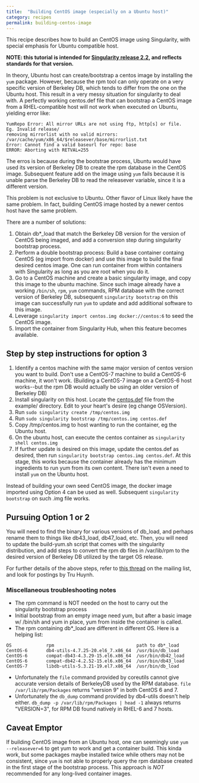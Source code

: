 ```yaml
---
title:  "Building CentOS image (especially on a Ubuntu host)"
category: recipes
permalink: building-centos-image
---
```


This recipe describes how to build an CentOS image using Singularity, with special emphasis for Ubuntu compatible host. 

**NOTE: this tutorial is intended for [Singularity release 2.2](http://singularity.lbl.gov/release-2-2), and reflects standards for that version.**


In theory, Ubuntu host can create/bootstrap a centos image by installing the `yum` package.  However, because the rpm tool can only operate on a very specific version of Berkeley DB, which tends to differ from the one on the Ubuntu host.  This result in a very messy situation for singularity to deal with.  A perfectly working centos.def file that can bootstrap a CentOS image from a RHEL-compatible host will not work when executed on Ubuntu, yielding error like:


```
YumRepo Error: All mirror URLs are not using ftp, http[s] or file.
Eg. Invalid release/
removing mirrorlist with no valid mirrors: /var/cache/yum/x86_64/$releasever/base/mirrorlist.txt
Error: Cannot find a valid baseurl for repo: base
ERROR: Aborting with RETVAL=255   
```

The erros is because during the bootstrae process, Ubuntu would have used its version of Berkeley DB to create the rpm database in the CentOS image.  Subsequent feature add on the image using `yum` fails because it is unable parse the Berkeley DB to read the releasever variable, since it is a different version.    

This problem is not exclusive to Ubuntu.  Other flavor of Linux likely have the same problem.  In fact, building CentOS image hosted by a newer centos host have the same problem.  

There are a number of solutions:

1.  Obtain db*_load that match the Berkeley DB version for the version of CentOS being imaged, and add a conversion step  during singularity bootstrap process.
2.  Perform a double bootstrap process: Build a base container containg CentOS (eg import from docker) and use this image to build the final desired centos image.  One can run container from within containers with Singularity as long as you are root when you do it.  
3.  Go to a CentOS machine and create a basic singularity image, and copy this image to the ubuntu machine.  Since such image already have a working `/bin/sh`, `rpm`, `yum` commands, RPM database with the correct version of Berkeley DB, subsequent `singularity bootstrap` on this image can successfully run `yum` to update and add additional software to this image.
4.  Leverage `singularity import centos.img docker://centos:6` to seed the CentOS image. 
5.  Import the container from Singularity Hub, when this feature becomes available.


## Step by step instructions for option 3

1. Identify a centos machine with the same major version of centos version you want to build.  Don't use a CentOS-7 machine to build a CentOS-6 machine, it won't work.  (Building a CentOS-7 image on a CentOS-6 host works--but the rpm DB would actually be using an older version of Berkeley DB)
3. Install singularity on this host.  Locate the [centos.def](https://github.com/singularityware/singularity/blob/2.x/examples/centos.def) file from the example/ directory.  Edit to your heart's desire (eg change OSVersion).
2. Run `sudo singularity create /tmp/centos.img`  
3. Run `sudo singularity bootstrap /tmp/centos.img centos.def`
4. Copy /tmp/centos.img to host wanting to run the container, eg the Ubuntu host.
5. On the ubuntu host, can execute the centos container as `singularity shell centos.img`
6. If further update is desired on this image, update the centos.def as desired, then run `singularity bootstrap centos.img centos.def`.  At this stage, this works because the container already has the minimum ingredients to run yum from its own content.   There isn't even a need to install `yum` on the Ubuntu host.

Instead of building your own seed CentOS image, the docker image imported using Option 4 can be used as well.  Subsequent `singularity bootstrap` on such .img file works.

## Pursuing Option 1 or 2

You will need to find the binary for various versions of db_load, and perhaps rename them to things like db43_load, db47_load, etc.  Then, you will need to update the build-yum.sh script that comes with the singularity distribution, and add steps to convert the rpm db files in /var/lib/rpm to the desired version of Berkeley DB utilized by the target OS release.

For further details of the above steps, 
refer to [this thread](https://groups.google.com/a/lbl.gov/forum/#!topic/singularity/gb-m2sjOLkM) on the mailing list, and look for postings by Tru Huynh.

### Miscellaneous troubleshooting notes


- The rpm command is NOT needed on the host to carry out the singularity bootstrap process
- Initial bootstrap from an empty image need yum, but after a basic image w/ /bin/sh and yum in place, yum from inside the container is called.  
- The rpm containing db*_load are different in different OS.   Here is a helping list:

``` 
OS             rpm                               path to db*_load 
CentOS-6       db4-utils-4.7.25-20.el6_7.x86_64  /usr/bin/db_load
CentOS-6       compat-db43-4.3.29-15.el6.x86_64  /usr/bin/db42_load
CentOS-6       compat-db42-4.2.52-15.el6.x86_64  /usr/bin/db43_load
CentOS-7       libdb-utils-5.3.21-19.el7.x86_64  /usr/bin/db_load
```
- Unfortunately the `file` command provided by coreutils cannot give accurate version details of BerkeleyDB used by the RPM database.  `file /var/lib/rpm/Packages` returns "version 9" in both CentOS 6 and 7.
- Unfortunately the `db_dump` command provided by db4-utils doesn't help either.  `db_dump -p /var/lib/rpm/Packages | head -1` always returns "VERSION=3", for RPM DB found natively in RHEL-6 and 7 hosts.  


## Caveat Emptor

If building CentOS image from an Ubuntu host, one can seemingly use `yum --releasever=6` to get yum to work and get a container build.  This kinda work, but some packages maybe installed twice while others may not be consistent, since `yum` is not able to properly query the rpm database created in the first stage of the bootstrap process.  This approach is *NOT* recommended for any long-lived container images.

